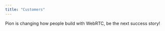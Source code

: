 ```yaml
---
title: "Customers"
---
```


Pion is changing how people build with WebRTC, be the next success story!
